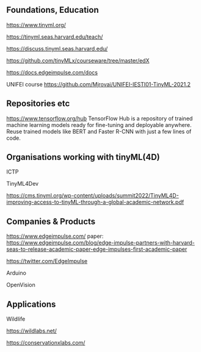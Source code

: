 
## Foundations, Education

https://www.tinyml.org/

https://tinyml.seas.harvard.edu/teach/

https://discuss.tinyml.seas.harvard.edu/

https://github.com/tinyMLx/courseware/tree/master/edX

https://docs.edgeimpulse.com/docs

UNIFEI course https://github.com/Mjrovai/UNIFEI-IESTI01-TinyML-2021.2

## Repositories etc

https://www.tensorflow.org/hub
TensorFlow Hub is a repository of trained machine learning models ready for fine-tuning and deployable anywhere. Reuse trained models like BERT and Faster R-CNN with just a few lines of code. 

## Organisations working with tinyML(4D)

ICTP

TinyML4Dev

https://cms.tinyml.org/wp-content/uploads/summit2022/TinyML4D-improving-access-to-tinyML-through-a-global-academic-network.pdf


## Companies & Products

https://www.edgeimpulse.com/
paper: https://www.edgeimpulse.com/blog/edge-impulse-partners-with-harvard-seas-to-release-academic-paper-edge-impulses-first-academic-paper

https://twitter.com/EdgeImpulse

Arduino

OpenVision



## Applications

Wildlife

https://wildlabs.net/

https://conservationxlabs.com/
